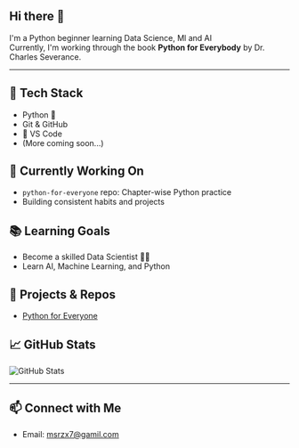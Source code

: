 ## Hi there 👋

I'm a Python beginner learning Data Science, Ml and AI  
Currently, I'm working through the book **Python for Everybody** by Dr. Charles Severance.

---

## 🧰 Tech Stack
- Python 🐍
- Git & GitHub
- 📁 VS Code
- (More coming soon...)

## 🔭 Currently Working On
- `python-for-everyone` repo: Chapter-wise Python practice
- Building consistent habits and projects

## 📚 Learning Goals
- Become a skilled Data Scientist 👨‍💻
- Learn AI, Machine Learning, and Python 

## 🌱 Projects & Repos
- [Python for Everyone](https://github.com/msrzx7/python-for-everyone)

## 📈 GitHub Stats
![GitHub Stats](https://github-readme-stats.vercel.app/api?username=msrzx7&show_icons=true&theme=radical)

---

## 📫 Connect with Me
- Email: msrzx7@gamil.com


